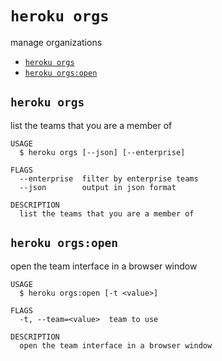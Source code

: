 `heroku orgs`
=============

manage organizations

* [`heroku orgs`](#heroku-orgs)
* [`heroku orgs:open`](#heroku-orgsopen)

## `heroku orgs`

list the teams that you are a member of

```
USAGE
  $ heroku orgs [--json] [--enterprise]

FLAGS
  --enterprise  filter by enterprise teams
  --json        output in json format

DESCRIPTION
  list the teams that you are a member of
```

## `heroku orgs:open`

open the team interface in a browser window

```
USAGE
  $ heroku orgs:open [-t <value>]

FLAGS
  -t, --team=<value>  team to use

DESCRIPTION
  open the team interface in a browser window
```
